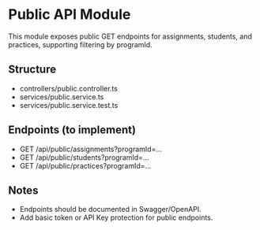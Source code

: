 # Public API Module

This module exposes public GET endpoints for assignments, students, and practices, supporting filtering by programId.

## Structure
- controllers/public.controller.ts
- services/public.service.ts
- services/public.service.test.ts

## Endpoints (to implement)
- GET /api/public/assignments?programId=...
- GET /api/public/students?programId=...
- GET /api/public/practices?programId=...

## Notes
- Endpoints should be documented in Swagger/OpenAPI.
- Add basic token or API Key protection for public endpoints.